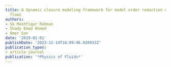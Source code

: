 ```yaml
---
title: A dynamic closure modeling framework for model order reduction of geophysical
  flows
authors:
- Sk Mashfiqur Rahman
- Shady Emad Ahmed
- Omer San
date: '2019-01-01'
publishDate: '2023-12-14T16:09:46.828932Z'
publication_types:
- article-journal
publication: '*Physics of Fluids*'
---
```

